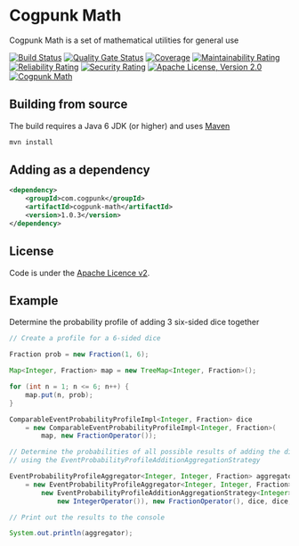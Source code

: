 # Cogpunk Math

Cogpunk Math is a set of mathematical utilities for general use

[![Build Status](https://travis-ci.com/cogpunk/math.svg?branch=main)](https://travis-ci.com/cogpunk/math)
[![Quality Gate Status](https://sonarcloud.io/api/project_badges/measure?project=cogpunk_math&metric=alert_status)](https://sonarcloud.io/dashboard?id=cogpunk_math)
[![Coverage](https://sonarcloud.io/api/project_badges/measure?project=cogpunk_math&metric=coverage)](https://sonarcloud.io/dashboard?id=cogpunk_math)
[![Maintainability Rating](https://sonarcloud.io/api/project_badges/measure?project=cogpunk_math&metric=sqale_rating)](https://sonarcloud.io/dashboard?id=cogpunk_math)
[![Reliability Rating](https://sonarcloud.io/api/project_badges/measure?project=cogpunk_math&metric=reliability_rating)](https://sonarcloud.io/dashboard?id=cogpunk_math)
[![Security Rating](https://sonarcloud.io/api/project_badges/measure?project=cogpunk_math&metric=security_rating)](https://sonarcloud.io/dashboard?id=cogpunk_math)
[![Apache License, Version 2.0](https://img.shields.io/github/license/cogpunk/math)](https://opensource.org/licenses/Apache-2.0)
[![Cogpunk Math](https://maven-badges.herokuapp.com/maven-central/com.cogpunk/cogpunk-math/badge.svg)](https://search.maven.org/artifact/com.cogpunk/cogpunk-math/)

## Building from source

The build requires a Java 6 JDK (or higher) and uses [Maven](https://maven.apache.org)
```bash
mvn install
```
## Adding as a dependency
```xml
<dependency>
	<groupId>com.cogpunk</groupId>
	<artifactId>cogpunk-math</artifactId>
	<version>1.0.3</version>
</dependency>
```
## License

Code is under the [Apache Licence v2](https://www.apache.org/licenses/LICENSE-2.0.txt).

## Example

Determine the probability profile of adding 3 six-sided dice together
```java
// Create a profile for a 6-sided dice

Fraction prob = new Fraction(1, 6);

Map<Integer, Fraction> map = new TreeMap<Integer, Fraction>();

for (int n = 1; n <= 6; n++) {
	map.put(n, prob);
}

ComparableEventProbabilityProfileImpl<Integer, Fraction> dice 
	= new ComparableEventProbabilityProfileImpl<Integer, Fraction>(
		map, new FractionOperator());

// Determine the probabilities of all possible results of adding the dice values together 
// using the EventProbabilityProfileAdditionAggregationStrategy

EventProbabilityProfileAggregator<Integer, Integer, Fraction> aggregator 
	= new EventProbabilityProfileAggregator<Integer, Integer, Fraction>(
		new EventProbabilityProfileAdditionAggregationStrategy<Integer>(
			new IntegerOperator()), new FractionOperator(), dice, dice, dice);

// Print out the results to the console

System.out.println(aggregator);
```	
	

